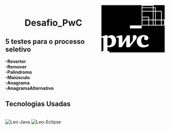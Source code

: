 <img align="right" alt="PwC" height="150" width="200" src="https://github.com/LeonardoAlves25/LeonardoAlves25/blob/main/PwC.png" />
<h1 align="center">Desafio_PwC</h1>

<h2> 5 testes para o processo seletivo</h2>  

<b>-Reverter<br>
-Remover<br> 
-Palindromo<br>
-Maiúsculo<br>
-Anagrama<br>
-AnagramaAlternativo<br></b>

<h2>Tecnologias Usadas</h2>

<div display: inline_block><br>
<img align="center" alt="Leo-Java" height="100" width="120" src="https://cdn.jsdelivr.net/gh/devicons/devicon/icons/java/java-original-wordmark.svg" />
<img align="center" alt="Leo-Eclipse" height="100" width="120" src="https://api.iconify.design/devicon-plain:eclipse-wordmark.svg?color=%23888888" />
</div>

